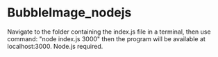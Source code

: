 # BubbleImage_nodejs

Navigate to the folder containing the index.js file in a terminal, then use command: "node index.js 3000" then the program will be available at localhost:3000.
Node.js required.
